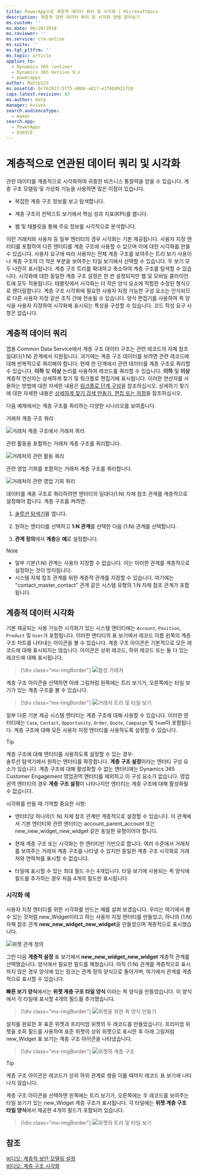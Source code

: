 ```yaml
---
title: PowerApp으로 계층적 데이터 쿼리 및 시각화 | MicrosoftDocs
description: 계층적 관련 데이터 쿼리 및 시각화 방법 알아보기
ms.custom: ''
ms.date: 06/20/2018
ms.reviewer: ''
ms.service: crm-online
ms.suite: ''
ms.tgt_pltfrm: ''
ms.topic: article
applies_to:
  - Dynamics 365 (online)
  - Dynamics 365 Version 9.x
  - powerapps
author: Mattp123
ms.assetid: 0cf62817-5ff5-40bb-ad17-e1f6b0921720
caps.latest.revision: 42
ms.author: matp
manager: kvivek
search.audienceType:
  - maker
search.app:
  - PowerApps
  - D365CE
---
```

# <a name="query-and-visualize-hierarchically-related-data"></a>계층적으로 연관된 데이터 쿼리 및 시각화

관련 데이터를 계층적으로 시각화하여 귀중한 비즈니스 통찰력을 얻을 수 있습니다. 계층 구조 모델링 및 가상화 기능을 사용하면 많은 이점이 있습니다.  
  
-   복잡한 계층 구조 정보를 보고 탐색합니다.  
  
-   계층 구조의 컨텍스트 보기에서 핵심 성과 지표(KPI)를 봅니다.  
  
-   웹 및 태블릿을 통해 주요 정보를 시각적으로 분석합니다.  
  
이런 거래처와 사용자 등 일부 엔터티의 경우 시각화는 기본 제공됩니다. 사용자 지정 엔터티를 포함하여 다른 엔터티를 계층 구조에 사용할 수 있으며 이에 대한 시각화를 만들 수 있습니다. 사용자 요구에 따라 사용자는 전체 계층 구조를 보여주는 트리 보기 사용이나 계층 구조의 더 작은 부분을 보여주는 타일 보기에서 선택할 수 있습니다. 두 보기 모두 나란히 표시됩니다. 계층 구조 트리를 확대하고 축소하여 계층 구조를 탐색할 수 있습니다. 시각화에 대한 동일한 계층 구조 설정은 한 번 설정되지만 웹 및 모바일 클라이언트에 모두 적용됩니다. 태블릿에서 시각화는 더 작은 양식 요소에 적합한 수정된 형식으로 렌더링합니다. 계층 구조 시각화에 필요한 사용자 지정 가능한 구성 요소는 인식되므로 다른 사용자 지정 같은 조직 간에 전송될 수 있습니다. 양식 편집기를 사용하여 퀵 양식을 사용자 지정하여 시각화에 표시되는 특성을 구성할 수 있습니다. 코드 작성 요구 사항은 없습니다.  
  
<a name="BKMK_Querydata"></a>   
## <a name="query-hierarchical-data"></a>계층적 데이터 쿼리  
 앱용 Common Data Service에서 계층 구조 데이터 구조는 관련 레코드의 자체 참조 일대다(1:N) 관계에서 지원됩니다. 과거에는 계층 구조 데이터를 보려면 관련 레코드에 대해 반복적으로 쿼리해야 합니다. 현재 한 단계에서 관련 데이터를 계층 구조로 쿼리할 수 있습니다. **이하** 및 **이상** 논리를 사용하여 레코드를 쿼리할 수 있습니다. **이하** 및 **이상** 계층적 연산자는 상세하게 찾기 및 워크플로 편집기에 표시됩니다. 이러한 연산자를 사용하는 방법에 대한 자세한 내용은 [워크플로 단계 구성](/flow/configure-workflow-steps)을 참조하십시오. 상세하기 찾기에 대한 자세한 내용은 [상세하게 찾기 검색 만들기, 편집 또는 저장](https://docs.microsoft.com/dynamics365/customer-engagement/basics/save-advanced-find-search)을 참조하십시오.  
  
 다음 예제에서는 계층 구조를 쿼리하는 다양한 시나리오를 보여줍니다.  
  
 거래처 계층 구조 쿼리  
  
 ![거래처 계층 구조에서 거래처 쿼리](media/query-accounts.png "거래처 계층 구조에서 거래처 쿼리")  
  
 관련 활동을 포함하는 거래처 계층 구조를 쿼리합니다.  
  
 ![거래처의 관련 활동 쿼리](media/query-account-related-activities.png "거래처의 관련 활동 쿼리")  
  
 관련 영업 기회를 포함하는 거래처 계층 구조를 쿼리합니다.  
  
 ![거래처의 관련 영업 기회 쿼리](media/query-account-related-opportunities.png "거래처의 관련 영업 기회 쿼리")  
  
 데이터를 계층 구조로 쿼리하려면 엔터티의 일대다(1:N) 자체 참조 관계를 계층적으로 설정해야 합니다. 계층 구조를 켜려면:  
  
1.  [솔루션 탐색기](../model-driven-apps/advanced-navigation.md#solution-explorer)를 엽니다. 
  
2.  원하는 엔터티를 선택하고 **1:N 관계**를 선택한 다음 (1:N) 관계를 선택합니다. 

3.  **관계 정의**에서 **계층**을 **예**로 설정합니다.  
  
> [!NOTE]
> - 일부 기본(1:N) 관계는 사용자 지정할 수 없습니다. 이는 이러한 관계를 계층적으로 설정하는 것이 방지됩니다.  
> - 시스템 자체 참조 관계를 위한 계층적 관계를 지정할 수 있습니다. 여기에는 "contact_master_contact" 관계 같은 시스템 유형의 1:N 자체 참조 관계가 포함됩니다.  
  
<a name="BKMK_Visualizedata"></a>   
## <a name="visualize-hierarchical-data"></a>계층적 데이터 시각화  
 기본 제공되는 사용 가능한 시각화가 있는 시스템 엔터티에는 `Account`, `Position`, `Product` 및 `User`가 포함됩니다. 이러한 엔터티의 표 보기에서 레코드 이름 왼쪽의 계층 구조 차트를 나타내는 아이콘을 볼 수 있습니다. 계층 구조 아이콘은 기본적으로 모든 레코드에 대해 표시되지는 않습니다. 아이콘은 상위 레코드, 하위 레코드 또는 둘 다 있는 레코드에 대해 표시됩니다.  
 
 > [!div class="mx-imgBorder"] 
 > ![활성 거래처](media/cust-hs-active-account.png "활성 거래처")  
  
 계층 구조 아이콘을 선택하면 아래 그림처럼 왼쪽에는 트리 보기가, 오른쪽에는 타일 보기가 있는 계층 구조를 볼 수 있습니다.  
  
> [!div class="mx-imgBorder"] 
> ![거래처 트리 및 타일 보기](media/hierachy-security-accounts-tile-view.png "거래처 트리 및 타일 보기")  
  
 일부 다른 기본 제공 시스템 엔터티는 계층 구조에 대해 사용할 수 있습니다. 이러한 엔터티에는 `Case`, `Contact`, `Opportunity`, `Order`, `Quote`, `Campaign` 및 `Team`이 포함됩니다. 계층 구조에 대해 모든 사용자 지정 엔터티를 사용하도록 설정할 수 있습니다.  
  
> [!TIP]
>  계층 구조에 대해 엔터티를 사용하도록 설정할 수 있는 경우:  
>  솔루션 탐색기에서 원하는 엔터티를 확장합니다. **계층 구조 설정**이라는 엔터티 구성 요소가 있습니다. 계층 구조에 대해 활성화할 수 없는 엔터티에는 Dynamics 365 Customer Engagement 영업권역 엔터티를 제외하고 이 구성 요소가 없습니다. 영업권역 엔터티의 경우 **계층 구조 설정**이 나타나지만 엔터티는 계층 구조에 대해 활성화될 수 없습니다.  
  
 시각화를 만들 때 기억할 중요한 사항:  
  
-   엔터티당 하나의(1: N) 자체 참조 관계만 계층적으로 설정할 수 있습니다. 이 관계에서 기본 엔터티와 관련 엔터티는 account_parent_account 또는 new_new_widget_new_widget 같은 동일한 유형이어야 합니다.  
  
-   현재 계층 구조 또는 시각화는 한 엔터티만 기반으로 합니다. 여러 수준에서 거래처를 보여주는 거래처 계층 구조를 나타낼 수 있지만 동일한 계층 구조 시각화로 거래처와 연락처를 표시할 수 없습니다.  
  
-   타일에 표시할 수 있는 최대 필드 수는 4개입니다. 타일 보기에 사용되는 퀵 양식에 필드를 추가하는 경우 처음 4개의 필드만 표시됩니다.  
  
### <a name="visualization-example"></a>시각화 예  
 사용자 지정 엔터티를 위한 시각화를 만드는 예를 살펴 보겠습니다. 우리는 여기에서 볼 수 있는 것처럼 new_Widget이라고 하는 사용자 지정 엔터티를 만들었고, 하나의 (1:N) 자체 참조 관계 **new_new_widget_new_widget**을 만들었으며 계층적으로 표시했습니다.  
  
 ![위젯 관계 정의](media/widget-relationship-definition.png "위젯 관계 정의")  
  
 그런 다음 **계층적 설정** 표 보기에서 **new_new_widget_new_widget** 계층적 관계를 선택했습니다. 양식에서 필요한 필드를 채웠습니다. 아직 (1:N) 관계를 계층적으로 표시하지 않은 경우 양식에 있는 링크는 관계 정의 양식으로 돌아가며, 여기에서 관계를 계층적으로 표시할 수 있습니다.  
  
 **빠른 보기 양식**에서는 **위젯 계층 구조 타일 양식** 이라는 퀵 양식을 만들었습니다. 이 양식에서 각 타일에 표시할 4개의 필드를 추가했습니다.  
  
> [!div class="mx-imgBorder"] 
> ![위젯을 위한 퀵 양식 만들기](media/create-quickf-orm.png "위젯을 위한 퀵 양식 만들기")  
  
 설치를 완료한 후 표준 위젯과 프리미엄 위젯의 두 레코드를 만들었습니다. 프리미엄 위젯을 조회 필드를 사용하여 표준 위젯의 상위 위젯으로 표시한 후 아래 그림처럼 new_Widget 표 보기는 계층 구조 아이콘을 나타냈습니다.  
  
> [!div class="mx-imgBorder"] 
> ![위젯의 계층 구조](media/widget-hierarchy-grid.png "위젯의 계층 구조")  
  
> [!TIP]
>  계층 구조 아이콘은 레코드가 상위 하위 관계로 쌍을 이룰 때까지 레코드 표 보기에 나타나지 않습니다.  
  
 계층 구조 아이콘을 선택하면 왼쪽에는 트리 보기가, 오른쪽에는 두 레코드를 보여주는 타일 보기가 있는 new_Widget 계층 구조가 표시됩니다. 각 타일에는 **위젯 계층 구조 타일 양식**에서 제공한 4개의 필드가 포함되어 있습니다.  
 
 > [!div class="mx-imgBorder"] 
 > ![위젯의 트리 및 타일 보기](media/widget-tree-tiles.png "위젯의 트리 및 타일 보기")  
  
## <a name="see-also"></a>참조  
 [비디오: 계층적 보안 모델링 설정](http://www.youtube.com/watch?v=kx5So32DrCo&index=10&list=PLC3591A8FE4ADBE07)   
 [비디오: 계층 구조 시각화](http://www.youtube.com/watch?v=_dGBE6icLNw&index=9&list=PLC3591A8FE4ADBE07)
